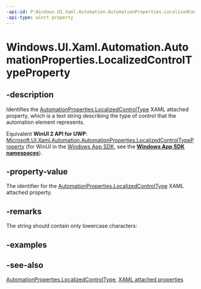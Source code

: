 ```yaml
---
-api-id: P:Windows.UI.Xaml.Automation.AutomationProperties.LocalizedControlTypeProperty
-api-type: winrt property
---
```


<!-- Property syntax
public Windows.UI.Xaml.DependencyProperty LocalizedControlTypeProperty { get; }
-->

# Windows.UI.Xaml.Automation.AutomationProperties.LocalizedControlTypeProperty

## -description
Identifies the [AutomationProperties.LocalizedControlType](automationproperties_localizedcontroltype.md) XAML attached property, which is a text string describing the type of control that the automation element represents.

Equivalent **WinUI 2 API for UWP**: [Microsoft.UI.Xaml.Automation.AutomationProperties.LocalizedControlTypeProperty](/windows/winui/api/microsoft.ui.xaml.automation.automationproperties.localizedcontroltypeproperty) (for WinUI in the [Windows App SDK](/windows/apps/windows-app-sdk/), see the **[Windows App SDK namespaces](/windows/windows-app-sdk/api/winrt/)**).

## -property-value
The identifier for the [AutomationProperties.LocalizedControlType](automationproperties_localizedcontroltype.md) XAML attached property.

## -remarks
The string should contain only lowercase characters:

## -examples

## -see-also

[AutomationProperties.LocalizedControlType](automationproperties_localizedcontroltype.md), [XAML attached properties](/windows/uwp/xaml-platform/attached-properties-overview)
